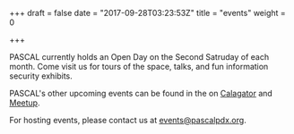 +++
draft = false
date = "2017-09-28T03:23:53Z"
title = "events"
weight = 0

+++

PASCAL currently holds an Open Day on the Second Satruday of each month. 
Come visit us for tours of the space, talks, and fun information security exhibits.

PASCAL's other upcoming events can be found in the on [Calagator](https://calagator.org/venues/202395701) and [Meetup](https://www.meetup.com/pascalhackerspace/).

For hosting events, please contact us at [events@pascalpdx.org](mailto:events@pascalpdx.org).

